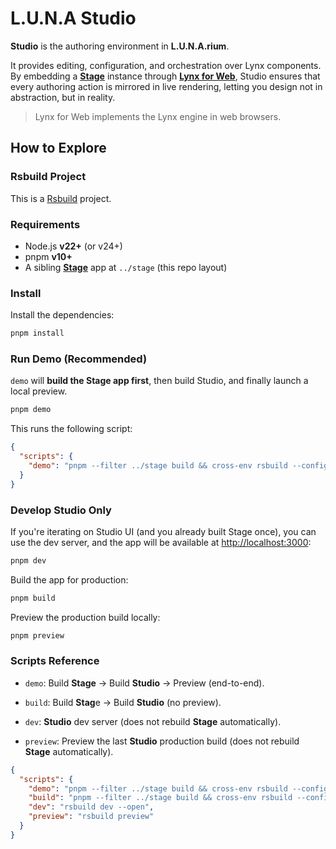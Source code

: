 # L.U.N.A Studio

**Studio** is the authoring environment in **L.U.N.A.rium**.

It provides editing, configuration, and orchestration over Lynx components.
By embedding a [**Stage**](../stage/README.md) instance through [**Lynx for Web**](https://lynxjs.org/guide/start/integrate-with-existing-apps.html#platform=web), Studio ensures that every authoring action is mirrored in live rendering, letting you design not in abstraction, but in reality.

> Lynx for Web implements the Lynx engine in web browsers.

## How to Explore

### Rsbuild Project

This is a [Rsbuild](https://rsbuild.rs) project.

### Requirements

- Node.js **v22+** (or v24+)
- pnpm **v10+**
- A sibling [**Stage**](../stage/README.md) app at `../stage` (this repo layout)

### Install

Install the dependencies:

```bash
pnpm install
```

### Run Demo (Recommended)

`demo` will **build the Stage app first**, then build Studio, and finally launch a local preview.

```bash
pnpm demo
```

This runs the following script:

```json
{
  "scripts": {
    "demo": "pnpm --filter ../stage build && cross-env rsbuild --config ./rsbuild.config.ts build && rsbuild preview"
  }
}
```

### Develop Studio Only

If you're iterating on Studio UI (and you already built Stage once), you can use the dev server, and the app will be available at [http://localhost:3000](http://localhost:3000):

```bash
pnpm dev
```

Build the app for production:

```bash
pnpm build
```

Preview the production build locally:

```bash
pnpm preview
```

### Scripts Reference

- `demo`: Build **Stage** → Build **Studio** → Preview (end-to-end).

- `build`: Build **Stag**e → Build **Studio** (no preview).

- `dev`: **Studio** dev server (does not rebuild **Stage** automatically).

- `preview`: Preview the last **Studio** production build (does not rebuild **Stage** automatically).

```json
{
  "scripts": {
    "demo": "pnpm --filter ../stage build && cross-env rsbuild --config ./rsbuild.config.ts build && rsbuild preview",
    "build": "pnpm --filter ../stage build && cross-env rsbuild --config ./rsbuild.config.ts build",
    "dev": "rsbuild dev --open",
    "preview": "rsbuild preview"
  }
}
```
